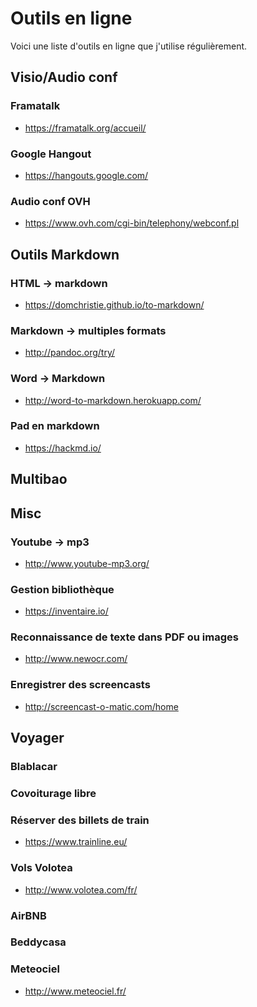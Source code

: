 <!--

---
title: Outils en ligne
description: Voici une liste d'outils en ligne que j'utilise régulièrement pour travailler de manière simple et efficace.
image_url: 
---

-->

# Outils en ligne

Voici une liste d'outils en ligne que j'utilise régulièrement.

## Visio/Audio conf

### Framatalk
- https://framatalk.org/accueil/

### Google Hangout
- https://hangouts.google.com/

### Audio conf OVH
- https://www.ovh.com/cgi-bin/telephony/webconf.pl



## Outils Markdown

### HTML -> markdown
- https://domchristie.github.io/to-markdown/

### Markdown -> multiples formats
- http://pandoc.org/try/

### Word -> Markdown
- http://word-to-markdown.herokuapp.com/

### Pad en markdown
- https://hackmd.io/

## Multibao

## Misc

### Youtube -> mp3
- http://www.youtube-mp3.org/

### Gestion bibliothèque
- https://inventaire.io/

### Reconnaissance de texte dans PDF ou images
- http://www.newocr.com/

### Enregistrer des screencasts
- http://screencast-o-matic.com/home


## Voyager

### Blablacar

### Covoiturage libre

### Réserver des billets de train
- https://www.trainline.eu/

### Vols Volotea
- http://www.volotea.com/fr/

### AirBNB

### Beddycasa

### Meteociel

- http://www.meteociel.fr/
